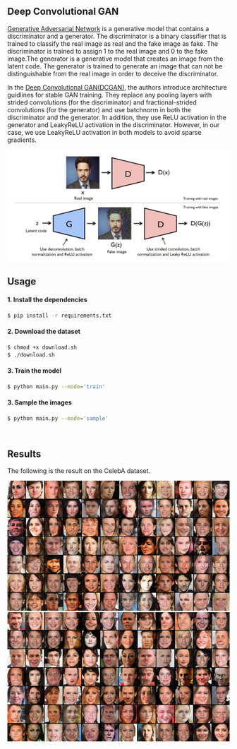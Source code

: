 ## Deep Convolutional GAN 
[Generative Adversarial Network](https://arxiv.org/abs/1406.2661) is a generative model that contains a discriminator and a generator.  The discriminator is a binary classifier that is trained to classify the real image as real and the fake image as fake. The discriminator is trained to assign 1 to the real image and 0 to the fake image.The generator is a generative model that creates an image from the latent code. The generator is trained to generate an image that can not be distinguishable from the real image in order to deceive the discriminator.

In the [Deep Convolutional GAN(DCGAN)](https://arxiv.org/abs/1511.06434), the authors introduce architecture guidlines for stable GAN training. They replace any pooling layers with strided convolutions (for the discriminator) and fractional-strided convolutions (for the generator) and use batchnorm in both the discriminator and the generator. In addition, they use ReLU activation in the generator and LeakyReLU activation in the discriminator. However, in our case, we use LeakyReLU activation in both models to avoid sparse gradients.

![alt text](png/dcgan.png)


## Usage 

#### 1. Install the dependencies
```bash
$ pip install -r requirements.txt
```

#### 2. Download the dataset
```bash
$ chmod +x download.sh
$ ./download.sh
```

#### 3. Train the model
```bash
$ python main.py --mode='train'
```

#### 3. Sample the images
```bash
$ python main.py --mode='sample'
```



<br>

## Results

The following is the result on the CelebA dataset.

![alt text](png/sample1.png)
![alt text](png/sample2.png)
